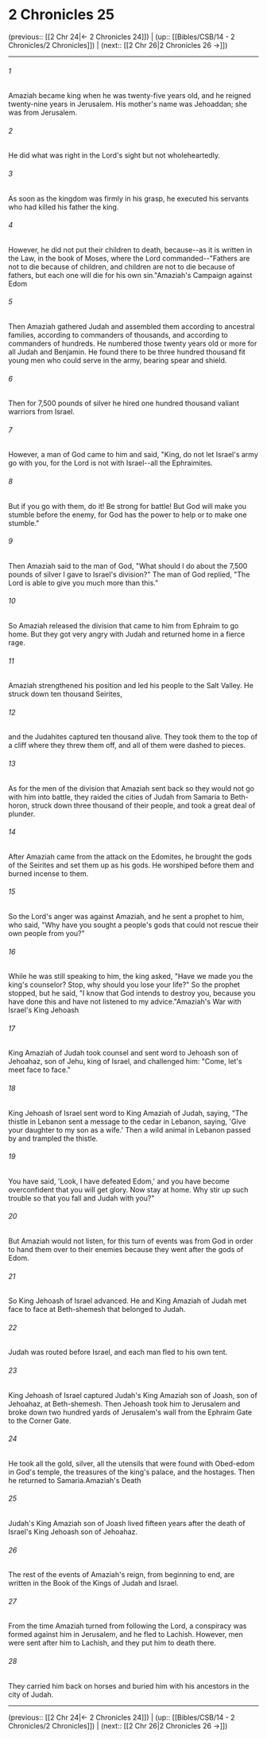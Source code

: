 # 2 Chronicles 25

(previous:: [[2 Chr 24|← 2 Chronicles 24]]) | (up:: [[Bibles/CSB/14 - 2 Chronicles/2 Chronicles]]) | (next:: [[2 Chr 26|2 Chronicles 26 →]])

***


###### 1 
Amaziah became king when he was twenty-five years old, and he reigned twenty-nine years in Jerusalem. His mother's name was Jehoaddan; she was from Jerusalem. 

###### 2 
He did what was right in the Lord's sight but not wholeheartedly. 

###### 3 
As soon as the kingdom was firmly in his grasp, he executed his servants who had killed his father the king. 

###### 4 
However, he did not put their children to death, because--as it is written in the Law, in the book of Moses, where the Lord commanded--"Fathers are not to die because of children, and children are not to die because of fathers, but each one will die for his own sin."Amaziah's Campaign against Edom 

###### 5 
Then Amaziah gathered Judah and assembled them according to ancestral families, according to commanders of thousands, and according to commanders of hundreds. He numbered those twenty years old or more for all Judah and Benjamin. He found there to be three hundred thousand fit young men who could serve in the army, bearing spear and shield. 

###### 6 
Then for 7,500 pounds of silver he hired one hundred thousand valiant warriors from Israel. 

###### 7 
However, a man of God came to him and said, "King, do not let Israel's army go with you, for the Lord is not with Israel--all the Ephraimites. 

###### 8 
But if you go with them, do it! Be strong for battle! But God will make you stumble before the enemy, for God has the power to help or to make one stumble." 

###### 9 
Then Amaziah said to the man of God, "What should I do about the 7,500 pounds of silver I gave to Israel's division?" The man of God replied, "The Lord is able to give you much more than this." 

###### 10 
So Amaziah released the division that came to him from Ephraim to go home. But they got very angry with Judah and returned home in a fierce rage. 

###### 11 
Amaziah strengthened his position and led his people to the Salt Valley. He struck down ten thousand Seirites, 

###### 12 
and the Judahites captured ten thousand alive. They took them to the top of a cliff where they threw them off, and all of them were dashed to pieces. 

###### 13 
As for the men of the division that Amaziah sent back so they would not go with him into battle, they raided the cities of Judah from Samaria to Beth-horon, struck down three thousand of their people, and took a great deal of plunder. 

###### 14 
After Amaziah came from the attack on the Edomites, he brought the gods of the Seirites and set them up as his gods. He worshiped before them and burned incense to them. 

###### 15 
So the Lord's anger was against Amaziah, and he sent a prophet to him, who said, "Why have you sought a people's gods that could not rescue their own people from you?" 

###### 16 
While he was still speaking to him, the king asked, "Have we made you the king's counselor? Stop, why should you lose your life?" So the prophet stopped, but he said, "I know that God intends to destroy you, because you have done this and have not listened to my advice."Amaziah's War with Israel's King Jehoash 

###### 17 
King Amaziah of Judah took counsel and sent word to Jehoash son of Jehoahaz, son of Jehu, king of Israel, and challenged him: "Come, let's meet face to face." 

###### 18 
King Jehoash of Israel sent word to King Amaziah of Judah, saying, "The thistle in Lebanon sent a message to the cedar in Lebanon, saying, 'Give your daughter to my son as a wife.' Then a wild animal in Lebanon passed by and trampled the thistle. 

###### 19 
You have said, 'Look, I have defeated Edom,' and you have become overconfident that you will get glory. Now stay at home. Why stir up such trouble so that you fall and Judah with you?" 

###### 20 
But Amaziah would not listen, for this turn of events was from God in order to hand them over to their enemies because they went after the gods of Edom. 

###### 21 
So King Jehoash of Israel advanced. He and King Amaziah of Judah met face to face at Beth-shemesh that belonged to Judah. 

###### 22 
Judah was routed before Israel, and each man fled to his own tent. 

###### 23 
King Jehoash of Israel captured Judah's King Amaziah son of Joash, son of Jehoahaz, at Beth-shemesh. Then Jehoash took him to Jerusalem and broke down two hundred yards of Jerusalem's wall from the Ephraim Gate to the Corner Gate. 

###### 24 
He took all the gold, silver, all the utensils that were found with Obed-edom in God's temple, the treasures of the king's palace, and the hostages. Then he returned to Samaria.Amaziah's Death 

###### 25 
Judah's King Amaziah son of Joash lived fifteen years after the death of Israel's King Jehoash son of Jehoahaz. 

###### 26 
The rest of the events of Amaziah's reign, from beginning to end, are written in the Book of the Kings of Judah and Israel. 

###### 27 
From the time Amaziah turned from following the Lord, a conspiracy was formed against him in Jerusalem, and he fled to Lachish. However, men were sent after him to Lachish, and they put him to death there. 

###### 28 
They carried him back on horses and buried him with his ancestors in the city of Judah.

***

(previous:: [[2 Chr 24|← 2 Chronicles 24]]) | (up:: [[Bibles/CSB/14 - 2 Chronicles/2 Chronicles]]) | (next:: [[2 Chr 26|2 Chronicles 26 →]])

